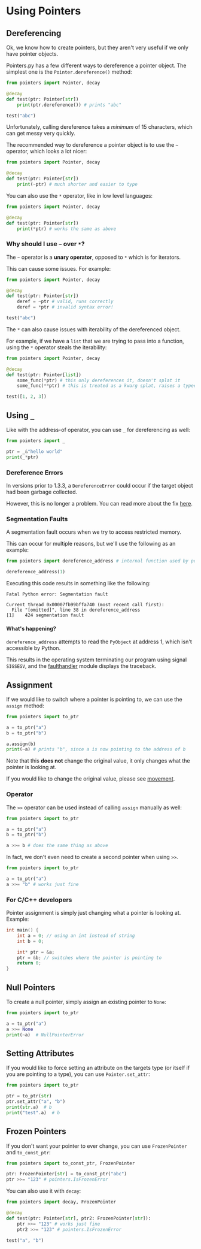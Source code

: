 # Using Pointers

## Dereferencing

Ok, we know how to create pointers, but they aren't very useful if we only have pointer objects.

Pointers.py has a few different ways to dereference a pointer object. The simplest one is the `Pointer.dereference()` method:

```py
from pointers import Pointer, decay

@decay
def test(ptr: Pointer[str])
    print(ptr.dereference()) # prints "abc"

test("abc")
```

Unfortunately, calling dereference takes a _minimum_ of 15 characters, which can get messy very quickly.

The recommended way to dereference a pointer object is to use the `~` operator, which looks a lot nicer:

```py
from pointers import Pointer, decay

@decay
def test(ptr: Pointer[str])
    print(~ptr) # much shorter and easier to type
```

You can also use the `*` operator, like in low level languages:

```py
from pointers import Pointer, decay

@decay
def test(ptr: Pointer[str])
    print(*ptr) # works the same as above
```

### Why should I use `~` over `*`?

The `~` operator is a **unary operator**, opposed to `*` which is for iterators.

This can cause some issues. For example:

```py
from pointers import Pointer, decay

@decay
def test(ptr: Pointer[str])
    deref = ~ptr # valid, runs correctly
    deref = *ptr # invalid syntax error!

test("abc")
```

The `*` can also cause issues with iterability of the dereferenced object.

For example, if we have a `list` that we are trying to pass into a function, using the `*` operator steals the iterability:

```py
from pointers import Pointer, decay

@decay
def test(ptr: Pointer[list])
    some_func(*ptr) # this only dereferences it, doesn't splat it
    some_func(**ptr) # this is treated as a kwarg splat, raises a typeerror

test([1, 2, 3])
```

## Using `_`

Like with the address-of operator, you can use `_` for dereferencing as well:

```py
from pointers import _

ptr = _&"hello world"
print(_*ptr)
```

### Dereference Errors

In versions prior to 1.3.3, a `DereferenceError` could occur if the target object had been garbage collected.

However, this is no longer a problem. You can read more about the fix [here](under_the_hood.md#the-garbage-collector).

### Segmentation Faults

A segmentation fault occurs when we try to access restricted memory.

This can occur for multiple reasons, but we'll use the following as an example:

```py
from pointers import dereference_address # internal function used by pointers.py

dereference_address(1)
```

Executing this code results in something like the following:

```
Fatal Python error: Segmentation fault

Current thread 0x00007fb99bffa740 (most recent call first):
  File "[omitted]", line 38 in dereference_address
[1]    424 segmentation fault
```

#### What's happening?

`dereference_address` attempts to read the `PyObject` at address 1, which isn't accessible by Python.

This results in the operating system terminating our program using signal `SIGSEGV`, and the [faulthandler](https://docs.python.org/3/library/faulthandler.html) module displays the traceback.

## Assignment

If we would like to switch where a pointer is pointing to, we can use the `assign` method:

```py
from pointers import to_ptr

a = to_ptr("a")
b = to_ptr("b")

a.assign(b)
print(~a) # prints "b", since a is now pointing to the address of b
```

Note that this **does not** change the original value, it only changes what the pointer is looking at.

If you would like to change the original value, please see [movement](movement.md).

### Operator

The `>>` operator can be used instead of calling `assign` manually as well:

```py
from pointers import to_ptr

a = to_ptr("a")
b = to_ptr("b")

a >>= b # does the same thing as above
```

In fact, we don't even need to create a second pointer when using `>>`.

```py
from pointers import to_ptr

a = to_ptr("a")
a >>= "b" # works just fine
```

### For C/C++ developers

Pointer assignment is simply just changing what a pointer is looking at. Example:

```cpp
int main() {
    int a = 0; // using an int instead of string
    int b = 0;

    int* ptr = &a;
    ptr = &b; // switches where the pointer is pointing to
    return 0;
}
```

## Null Pointers

To create a null pointer, simply assign an existing pointer to `None`:

```py
from pointers import to_ptr

a = to_ptr("a")
a >>= None
print(~a)  # NullPointerError
```

## Setting Attributes

If you would like to force setting an attribute on the targets type (or itself if you are pointing to a type), you can use `Pointer.set_attr`:

```py
from pointers import to_ptr

ptr = to_ptr(str)
ptr.set_attr("a", "b")
print(str.a)  # b
print("test".a)  # b
```

## Frozen Pointers

If you don't want your pointer to ever change, you can use `FrozenPointer` and `to_const_ptr`:

```py
from pointers import to_const_ptr, FrozenPointer

ptr: FrozenPointer[str] = to_const_ptr("abc")
ptr >>= "123" # pointers.IsFrozenError
```

You can also use it with `decay`:

```py
from pointers import decay, FrozenPointer

@decay
def test(ptr: Pointer[str], ptr2: FrozenPointer[str]):
    ptr >>= "123" # works just fine
    ptr2 >>= "123" # pointers.IsFrozenError

test("a", "b")
```
